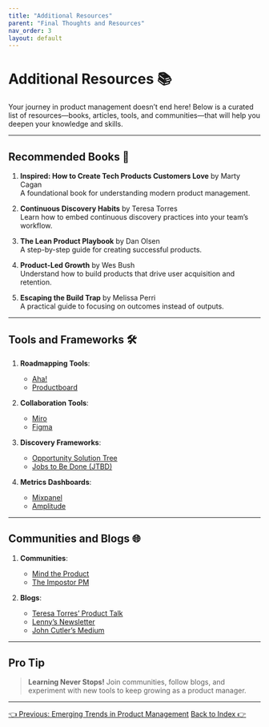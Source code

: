 ```yaml
---
title: "Additional Resources"
parent: "Final Thoughts and Resources"
nav_order: 3
layout: default
---
```


# Additional Resources 📚

Your journey in product management doesn’t end here! Below is a curated list of resources—books, articles, tools, and communities—that will help you deepen your knowledge and skills.

---

## Recommended Books 📖

1. **Inspired: How to Create Tech Products Customers Love** by Marty Cagan  
   A foundational book for understanding modern product management.

2. **Continuous Discovery Habits** by Teresa Torres  
   Learn how to embed continuous discovery practices into your team’s workflow.

3. **The Lean Product Playbook** by Dan Olsen  
   A step-by-step guide for creating successful products.

4. **Product-Led Growth** by Wes Bush  
   Understand how to build products that drive user acquisition and retention.

5. **Escaping the Build Trap** by Melissa Perri  
   A practical guide to focusing on outcomes instead of outputs.

---

## Tools and Frameworks 🛠️

1. **Roadmapping Tools**:  
   - [Aha!](https://www.aha.io/)  
   - [Productboard](https://www.productboard.com/)  

2. **Collaboration Tools**:  
   - [Miro](https://miro.com/)  
   - [Figma](https://figma.com/)

3. **Discovery Frameworks**:  
   - [Opportunity Solution Tree](https://www.producttalk.org/opportunity-solution-tree/)  
   - [Jobs to Be Done (JTBD)](https://jtbd.info/)

4. **Metrics Dashboards**:  
   - [Mixpanel](https://mixpanel.com/)  
   - [Amplitude](https://amplitude.com/)

---

## Communities and Blogs 🌐

1. **Communities**:  
   - [Mind the Product](https://www.mindtheproduct.com/)  
   - [The Impostor PM](https://www.impostorpm.com/)  

2. **Blogs**:  
   - [Teresa Torres’ Product Talk](https://www.producttalk.org/)  
   - [Lenny’s Newsletter](https://www.lennysnewsletter.com/)  
   - [John Cutler’s Medium](https://medium.com/@johncutlefish)

---

## Pro Tip

> **Learning Never Stops!** Join communities, follow blogs, and experiment with new tools to keep growing as a product manager.

---

<div class="nav-buttons">
    <a href="../8-final-thoughts-and-resources/emerging-trends-in-product-management" class="btn btn-secondary">👈 Previous: Emerging Trends in Product Management</a>
    <a href="../8-final-thoughts-and-resources" class="btn btn-primary">Back to Index 👉</a>
</div>